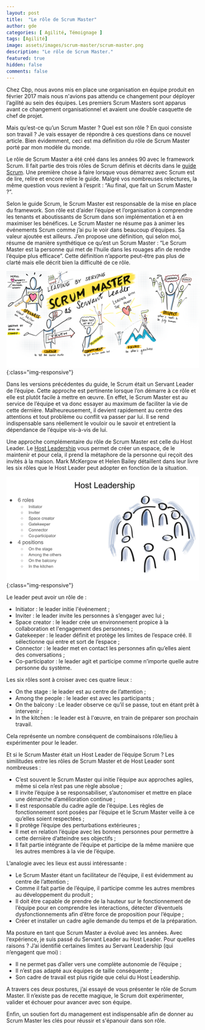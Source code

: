 ```yaml
---
layout: post
title:  "Le rôle de Scrum Master"
author: gde
categories: [ Agilité, Témoignage ]
tags: [Agilité]
image: assets/images/scrum-master/scrum-master.png
description: "Le rôle de Scrum Master."
featured: true
hidden: false
comments: false
---
```



Chez Cbp, nous avons mis en place une organisation en équipe produit en février 2017 mais nous n'avions pas attendu ce changement pour déployer l’agilité au sein des équipes. Les premiers Scrum Masters sont apparus avant ce changement organisationnel et avaient une double casquette de chef de projet.

Mais qu’est-ce qu’un Scrum Master ? Quel est son rôle ? En quoi consiste son travail ? Je vais essayer de répondre à ces questions dans ce nouvel article. Bien évidemment, ceci est ma définition du rôle de Scrum Master porté par mon modèle du monde.

Le rôle de Scrum Master a été créé dans les années 90 avec le framework Scrum. Il fait partie des trois rôles de Scrum définis et décrits dans le [guide Scrum](https://scrumguides.org/scrum-guide.html). Une première chose à faire lorsque vous démarrez avec Scrum est de lire, relire et encore relire le guide.
Malgré vos nombreuses relectures, la même question vous revient à l’esprit : “Au final, que fait un Scrum Master ?”.

Selon le guide Scrum, le Scrum Master est responsable de la mise en place du framework. Son rôle est d’aider l’équipe et l’organisation à comprendre les tenants et aboutissants de Scrum dans son implémentation et à en maximiser les bénéfices.
Le Scrum Master ne résume pas à animer les événements Scrum comme j’ai pu le voir dans beaucoup d’équipes. Sa valeur ajoutée est ailleurs. J’en propose une définition, qui selon moi, résume de manière synthétique ce qu’est un Scrum Master : “Le Scrum Master est la personne qui met de l’huile dans les rouages afin de rendre l’équipe plus efficace”. Cette définition n’apporte peut-être pas plus de clarté mais elle décrit bien la difficulté de ce rôle.

![image](/assets/images/scrum-master/servant-leadership.png){:class="img-responsive"}

Dans les versions précédentes du guide, le Scrum était un Servant Leader de l’équipe. Cette approche est pertinente lorsque l’on démarre à ce rôle et elle est plutôt facile à mettre en œuvre. En effet, le Scrum Master est au service de l’équipe et va donc essayer au maximum de faciliter la vie de cette dernière. Malheureusement, il devient rapidement au centre des attentions et tout problème ou conflit va passer par lui. Il se rend indispensable sans réellement le vouloir ou le savoir et entretient la dépendance de l’équipe vis-à-vis de lui.

Une approche complémentaire du rôle de Scrum Master est celle du Host Leader.
Le [Host Leadership](http://hostleadership.com/) vous permet de créer un espace, de le maintenir et pour cela, il prend la métaphore de la personne qui reçoit des invités à la maison.
Mark McKergow et Helen Bailey détaillent dans leur livre les six rôles que le Host Leader peut adopter en fonction de la situation.

![image](/assets/images/scrum-master/host-leadership.png){:class="img-responsive"}

Le leader peut avoir un rôle de :
- Initiator : le leader initie l'événement ;
- Inviter : le leader invite les personnes à s’engager avec lui ;
- Space creator : le leader crée un environnement propice à la collaboration et l'engagement des personnes ;
- Gatekeeper : le leader définit et protège les limites de l’espace créé. Il sélectionne qui entre et sort de l’espace ;
- Connector : le leader met en contact les personnes afin qu’elles aient des conversations ;
- Co-participator : le leader agit et participe comme n’importe quelle autre personne du système.

Les six rôles sont à croiser avec ces quatre lieux :
- On the stage : le leader est au centre de l’attention ;
- Among the people : le leader est avec les participants ;
- On the balcony : Le leader observe ce qu’il se passe, tout en étant prêt à intervenir ;
- In the kitchen : le leader est à l'œuvre, en train de préparer son prochain travail.

Cela représente un nombre conséquent de combinaisons rôle/lieu à expérimenter pour le leader.

Et si le Scrum Master était un Host Leader de l’équipe Scrum ? Les similitudes entre les rôles de Scrum Master et de Host Leader sont nombreuses :
- C’est souvent le Scrum Master qui initie l’équipe aux approches agiles, même si cela n’est pas une règle absolue ;
- Il invite l’équipe à se responsabiliser, s’autonomiser et mettre en place une démarche d’amélioration continue ;
- Il est responsable du cadre agile de l’équipe. Les règles de fonctionnement sont posées par l’équipe et le Scrum Master veille à ce qu’elles soient respectées ;
- Il protège l’équipe des perturbations extérieures ;
- Il met en relation l’équipe avec les bonnes personnes pour permettre à cette dernière d’atteindre ses objectifs ;
- Il fait partie intégrante de l’équipe et participe de la même manière que les autres membres à la vie de l’équipe.

L’analogie avec les lieux est aussi intéressante :
- Le Scrum Master étant un facilitateur de l’équipe, il est évidemment au centre de l’attention ;
- Comme il fait partie de l’équipe, il participe comme les autres membres au développement du produit ;
- Il doit être capable de prendre de la hauteur sur le fonctionnement de l’équipe pour en comprendre les interactions, détecter d’éventuels dysfonctionnements afin d’être force de proposition pour l’équipe ;
- Créer et installer un cadre agile demande du temps et de la préparation.

Ma posture en tant que Scrum Master a évolué avec les années. Avec l’expérience, je suis passé du Servant Leader au Host Leader. Pour quelles raisons ? J’ai identifié certaines limites au Servant Leadership (qui n’engagent que moi) :
- Il ne permet pas d’aller vers une complète autonomie de l’équipe ;
- Il n’est pas adapté aux équipes de taille conséquente ;
- Son cadre de travail est plus rigide que celui du Host Leadership.

A travers ces deux postures, j’ai essayé de vous présenter le rôle de Scrum Master. Il n’existe pas de recette magique, le Scrum doit expérimenter, valider et échouer pour avancer avec son équipe.

Enfin, un soutien fort du management est indispensable afin de donner au Scrum Master les clés pour réussir et s'épanouir dans son rôle.
